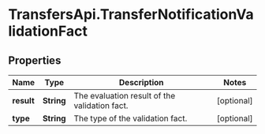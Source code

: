 # TransfersApi.TransferNotificationValidationFact

## Properties

Name | Type | Description | Notes
------------ | ------------- | ------------- | -------------
**result** | **String** | The evaluation result of the validation fact. | [optional] 
**type** | **String** | The type of the validation fact. | [optional] 


